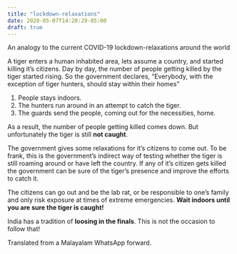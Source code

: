 ```yaml
---
title: "lockdown-relaxations"
date: 2020-05-07T14:20:29-05:00
draft: true
---
```


An analogy to the current COVID-19 lockdown-relaxations around the world

A tiger enters a human inhabited area, lets assume a country, and started killing it’s citizens. Day by day, the number of people getting killed by the tiger started rising. So the government declares, “Everybody, with the exception of tiger hunters, should stay within their homes”

1. People stays indoors.
2. The hunters run around in an attempt to catch the tiger.
3. The guards send the people, coming out for the necessities, home.

As a result, the number of people getting killed comes down. But unfortunately the tiger is still **not caught**.

The government gives some relaxations for it’s citizens to come out. To be frank, this is the government’s indirect way of testing whether the tiger is still roaming around or have left the country. If any of it’s citizen gets killed the government can be sure of the tiger’s presence and improve the efforts to catch it.

The citizens can go out and be the lab rat, or be responsible to one’s family and only risk exposure at times of extreme emergencies. **Wait indoors until you are sure the tiger is caught!**

India has a tradition of **loosing in the finals**. This is not the occasion to follow that!

Translated from a Malayalam WhatsApp forward.